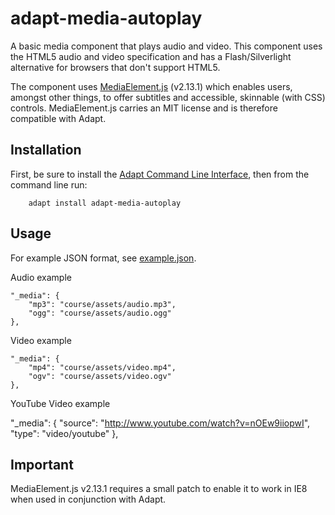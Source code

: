 adapt-media-autoplay
===================

A basic media component that plays audio and video. This component uses the HTML5 audio and video specification and has a Flash/Silverlight alternative for browsers that don't support HTML5.

The component uses [MediaElement.js](http://mediaelementjs.com/) (v2.13.1) which enables users, amongst other things, to offer subtitles and accessible, skinnable (with CSS) controls. MediaElement.js carries an MIT license and is therefore compatible with Adapt.

Installation
------------

First, be sure to install the [Adapt Command Line Interface](https://github.com/adaptlearning/adapt-cli), then from the command line run:

		adapt install adapt-media-autoplay

Usage
-----

For example JSON format, see [example.json](https://github.com/deltanet/adapt-media-autoplay/blob/master/example.json).

Audio example

	"_media": {
		"mp3": "course/assets/audio.mp3",
		"ogg": "course/assets/audio.ogg"
	},

Video example

	"_media": {
		"mp4": "course/assets/video.mp4",
		"ogv": "course/assets/video.ogv"
	},

YouTube Video example

  "_media": {
    "source": "http://www.youtube.com/watch?v=nOEw9iiopwI",
    "type": "video/youtube"
  },

Important
---------

MediaElement.js v2.13.1 requires a small patch to enable it to work in IE8 when used in conjunction with Adapt.

